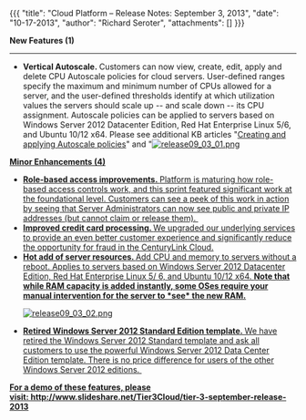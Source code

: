 {{{
  "title": "Cloud Platform – Release Notes: September 3, 2013",
  "date": "10-17-2013",
  "author": "Richard Seroter",
  "attachments": []
}}}

<p><strong>New Features (1)</strong>
</p>
<hr />
<ul>
  <li><strong>Vertical Autoscale.&nbsp;</strong>Customers can now view, create, edit, apply and delete CPU Autoscale policies for cloud servers. User-defined ranges specify the maximum and minimum number of CPUs allowed for a server, and the user-defined
    thresholds identify at which utilization values the servers should scale up -- and scale down -- its CPU assignment. Autoscale policies can be applied to servers based on Windows Server 2012 Datacenter Edition, Red Hat Enterprise Linux 5/6, and Ubuntu
    10/12 x64. Please see additional KB articles "<a href="../Autoscale/creating-and-applying-autoscale-policies.md">Creating and applying Autoscale policies</a>" and "<a href="../Autoscale/autoscale-faq.md
   >Autoscale FAQs</a>" for more information about this exciting feature.
    <p><img src="https://t3n.zendesk.com/attachments/token/5g8rvnyfr3ch0g6/?name=release09_03_01.png" alt="release09_03_01.png" />
    </p>
  </li>
</ul>
<p></p>
<p><strong>Minor Enhancements (4)</strong>
</p>
<ul>
  <li><strong>Role-based access improvements.&nbsp;</strong>Platform is maturing how role-based access controls work, and this sprint featured significant work at the foundational level. Customers can see a peek of this work in action by seeing that Server
    Administrators can now see public and private IP addresses (but cannot claim or release them).&nbsp;</li>
  <li><strong>Improved credit card processing. </strong>We upgraded our underlying services to provide an&nbsp;even better customer experience and significantly reduce the opportunity for fraud in the CenturyLink Cloud.</li>
  <li><strong>Hot add of server resources. </strong>Add CPU and memory to servers without a reboot. Applies to servers based on Windows Server 2012 Datacenter Edition, Red Hat Enterprise Linux 5/ 6, and Ubuntu 10/12 x64.&nbsp;<strong>Note that while RAM capacity is added instantly, some OSes require your manual intervention for the server to *see* the new RAM.</strong>
    <p><img src="https://t3n.zendesk.com/attachments/token/u0i1muxq1kk8zds/?name=release09_03_02.png" alt="release09_03_02.png" />
    </p>
  </li>
  <li><strong>Retired Windows Server 2012 Standard Edition template.&nbsp;</strong>We have retired the Windows Server 2012 Standard template and ask all customers to use the powerful Windows Server 2012 Data Center Edition template. There is no price difference
    for users of the other Windows Server 2012 editions.&nbsp;</li>
</ul>
<p><strong>For a demo of these features, please visit:&nbsp;<a href="http://www.slideshare.net/Tier3Cloud/tier-3-september-release-2013">http://www.slideshare.net/Tier3Cloud/tier-3-september-release-2013</a><a href="http://www.slideshare.net/Tier3Cloud/tier-3-august-2013-release-webcast"><br /></a></strong>
</p>
